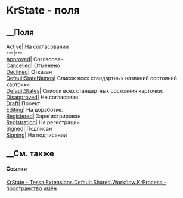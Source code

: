 # KrState - поля
##  __Поля
[Active](F_Tessa_Extensions_Default_Shared_Workflow_KrProcess_KrState_Active.htm)|
На согласовании  
---|---  
[Approved](F_Tessa_Extensions_Default_Shared_Workflow_KrProcess_KrState_Approved.htm)|
Согласован  
[Cancelled](F_Tessa_Extensions_Default_Shared_Workflow_KrProcess_KrState_Cancelled.htm)|
Отменено  
[Declined](F_Tessa_Extensions_Default_Shared_Workflow_KrProcess_KrState_Declined.htm)|
Отказан  
[DefaultStateNames](F_Tessa_Extensions_Default_Shared_Workflow_KrProcess_KrState_DefaultStateNames.htm)|
Список всех стандартных названий состояний карточки.  
[DefaultStates](F_Tessa_Extensions_Default_Shared_Workflow_KrProcess_KrState_DefaultStates.htm)|
Список всех стандартных состояния карточки.  
[Disapproved](F_Tessa_Extensions_Default_Shared_Workflow_KrProcess_KrState_Disapproved.htm)|
Не согласован  
[Draft](F_Tessa_Extensions_Default_Shared_Workflow_KrProcess_KrState_Draft.htm)|
Проект  
[Editing](F_Tessa_Extensions_Default_Shared_Workflow_KrProcess_KrState_Editing.htm)|
На доработке.  
[Registered](F_Tessa_Extensions_Default_Shared_Workflow_KrProcess_KrState_Registered.htm)|
Зарегистрирован  
[Registration](F_Tessa_Extensions_Default_Shared_Workflow_KrProcess_KrState_Registration.htm)|
На регистрации  
[Signed](F_Tessa_Extensions_Default_Shared_Workflow_KrProcess_KrState_Signed.htm)|
Подписан  
[Signing](F_Tessa_Extensions_Default_Shared_Workflow_KrProcess_KrState_Signing.htm)|
На подписании  
## __См. также
#### Ссылки
[KrState - ](T_Tessa_Extensions_Default_Shared_Workflow_KrProcess_KrState.htm)
[Tessa.Extensions.Default.Shared.Workflow.KrProcess - пространство
имён](N_Tessa_Extensions_Default_Shared_Workflow_KrProcess.htm)
